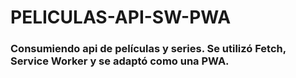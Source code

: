 # PELICULAS-API-SW-PWA

### Consumiendo api de películas y series. Se utilizó Fetch, Service Worker y se adaptó como una PWA.

